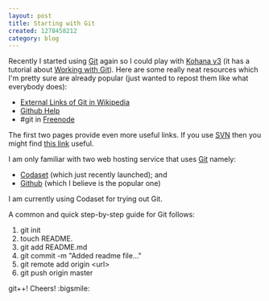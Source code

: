 ```yaml
--- 
layout: post
title: Starting with Git
created: 1278458212
category: blog
---
```


Recently I started using [Git](http://en.wikipedia.org/wiki/Git_(software)) again so I could play with [Kohana v3](http://kohanaframework.org/) (it has a tutorial about [Working with Git](http://kohanaframework.org/guide/tutorials.git)). Here are some really neat resources which I'm pretty sure are already popular (just wanted to repost them like what everybody does):

* [External Links of Git in Wikipedia](http://en.wikipedia.org/wiki/Git_(software)#External_links)
* [Github Help](http://help.github.com/)
* #git in [Freenode](http://freenode.net/)

The first two pages provide even more useful links. If you use [SVN](http://en.wikipedia.org/wiki/Apache_Subversion) then you might find [this link](http://git.or.cz/course/svn.html) useful.

I am only familiar with two web hosting service that uses [Git](http://git-scm.com/) namely:

* [Codaset](http://codaset.com/) (which just recently launched); and
* [Github](http://github.com) (which I believe is the popular one)

I am currently using Codaset for trying out Git.

A common and quick step-by-step guide for Git follows:

1. git init
2. touch README.
3. git add README.md
4. git commit -m "Added readme file..."
5. git remote add origin &lt;url&gt;
6. git push origin master

git++! Cheers! :bigsmile:
